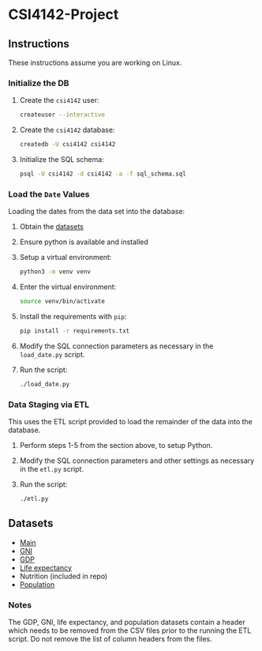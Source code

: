 # CSI4142-Project

## Instructions

These instructions assume you are working on Linux.

### Initialize the DB

1. Create the `csi4142` user:

    ```sh
    createuser --interactive
    ```

2. Create the `csi4142` database:

    ```sh
    createdb -U csi4142 csi4142
    ```

3. Initialize the SQL schema:

    ```sh
    psql -U csi4142 -d csi4142 -a -f sql_schema.sql
    ```

### Load the `Date` Values

Loading the dates from the data set into the database:

1. Obtain the [datasets](#datasets)
2. Ensure python is available and installed
3. Setup a virtual environment:

    ```sh
    python3 -m venv venv
    ```

4. Enter the virtual environment:

    ```sh
    source venv/bin/activate
    ```

5. Install the requirements with `pip`:

    ```sh
    pip install -r requirements.txt
    ```

6. Modify the SQL connection parameters as necessary in the `load_date.py`
   script.
7. Run the script:

    ```sh
    ./load_date.py
    ```

### Data Staging via ETL

This uses the ETL script provided to load the remainder of the data into the
database.

1. Perform steps 1-5 from the section above, to setup Python.
2. Modify the SQL connection parameters and other settings as necessary in the
   `etl.py` script.
3. Run the script:

    ```sh
    ./etl.py
    ```
## Datasets

* [Main][dataset]
* [GNI][gni_dataset]
* [GDP][gdp_dataset]
* [Life expectancy][life_expectancy_dataset]
* Nutrition (included in repo)
* [Population][pop_dataset]

### Notes

The GDP, GNI, life expectancy, and population datasets contain a header which
needs to be removed from the CSV files prior to the running the ETL script. Do
not remove the list of column headers from the files.

[gni_dataset]: http://data.worldbank.org/indicator/NY.GNP.PCAP.CD
[dataset]: http://data.worldbank.org/data-catalog/crowd-sourced-price-collection
[gdp_dataset]: http://data.worldbank.org/indicator/NY.GDP.MKTP.CD
[life_expectancy_dataset]: http://data.worldbank.org/indicator/SP.DYN.LE00.IN
[pop_dataset]: http://data.worldbank.org/indicator/SP.POP.TOTL
